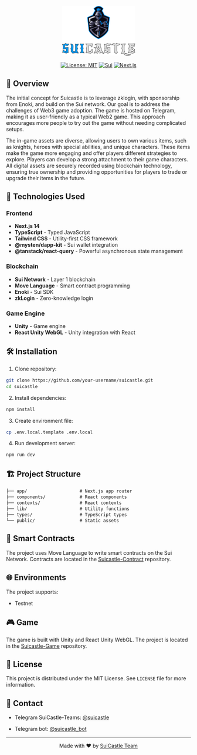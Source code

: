 <div align="center">
  <img src="public/logo.png" alt="SuiCastle Logo" width="200"/>
  
  [![License: MIT](https://img.shields.io/badge/License-MIT-yellow.svg)](https://opensource.org/licenses/MIT)
  [![Sui](https://img.shields.io/badge/Sui-Network-blue)](https://sui.io/)
  [![Next.js](https://img.shields.io/badge/Next.js-14-black)](https://nextjs.org/)
</div>

## 📝 Overview

The initial concept for Suicastle is to leverage zklogin, with sponsorship from Enoki, and build on the Sui network. Our goal is to address the challenges of Web3 game adoption. The game is hosted on Telegram, making it as user-friendly as a typical Web2 game. This approach encourages more people to try out the game without needing complicated setups.

The in-game assets are diverse, allowing users to own various items, such as knights, heroes with special abilities, and unique characters. These items make the game more engaging and offer players different strategies to explore. Players can develop a strong attachment to their game characters. All digital assets are securely recorded using blockchain technology, ensuring true ownership and providing opportunities for players to trade or upgrade their items in the future.

## 🚀 Technologies Used

### Frontend

- **Next.js 14** 
- **TypeScript** - Typed JavaScript
- **Tailwind CSS** - Utility-first CSS framework
- **@mysten/dapp-kit** - Sui wallet integration
- **@tanstack/react-query** - Powerful asynchronous state management

### Blockchain

- **Sui Network** - Layer 1 blockchain
- **Move Language** - Smart contract programming
- **Enoki** - Sui SDK
- **zkLogin** - Zero-knowledge login

### Game Engine

- **Unity** - Game engine
- **React Unity WebGL** - Unity integration with React

## 🛠 Installation

1. Clone repository:

```bash
git clone https://github.com/your-username/suicastle.git
cd suicastle
```

2. Install dependencies:

```bash
npm install
```

3. Create environment file:

```bash
cp .env.local.template .env.local
```

4. Run development server:

```bash
npm run dev
```

## 🏗 Project Structure

```
├── app/                    # Next.js app router
├── components/             # React components
├── contexts/               # React contexts
├── lib/                    # Utility functions
├── types/                  # TypeScript types
└── public/                 # Static assets
```

## 🔐 Smart Contracts

The project uses Move Language to write smart contracts on the Sui Network. Contracts are located in the [Suicastle-Contract](https://github.com/phapdev/Suicastle-Contract) repository.

## 🌐 Environments

The project supports:

- Testnet

## 🎮 Game
The game is built with Unity and React Unity WebGL. The project is located in the [Suicastle-Game](https://github.com/orp1205/Sui-CastleUnity) repository.

## 📄 License

This project is distributed under the MIT License. See `LICENSE` file for more information.

## 🤝 Contact

- Telegram SuiCastle-Teams: [@suicastle](https://t.me/+ecU5JlgcojxkOWQ1)

- Telegram bot: [@suicastle_bot](http://t.me/SuiCastle_bot)

---

<div align="center">
  Made with ❤️ by 
  <a href="https://t.me/+ecU5JlgcojxkOWQ1">SuiCastle Team</a>
</div>
